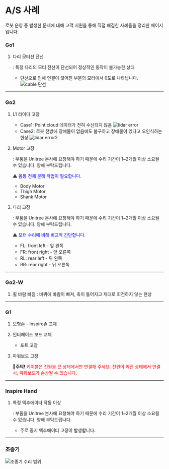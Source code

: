 # A/S 사례
로봇 운영 중 발생한 문제에 대해 고객 지원을 통해 직접 해결한 사례들을 정리한 페이지입니다. 

### Go1
1. 다리 모터선 단선  

    : 특정 다리의 모터 전선이 단선되어 정상적인 동작이 불가능한 상태

    - 단선으로 인해 연결이 끊어진 부분의 모터에서 0도로 나타납니다.
    ![cable 단선](/YMO-support/images/cable.jpg)

---

### Go2
1. L1 라이다 고장
    - Case1: Point cloud 데이터가 전혀 수신되지 않음
        ![lidar error](/YMO-support/images/lidar.png)
    - Case2: 로봇 전방에 장애물이 없음에도 불구하고 장애물이 있다고 오인식하는 현상
        ![lidar error2](/YMO-support/images/lidar2.jpg)

2. Motor 고장  

    : 부품을 Unitree 본사에 요청해야 하기 때문에 수리 기간이 1~2개월 이상 소요될 수 있습니다. 양해 부탁드립니다.  

    ⚠️ <span style="color: blue;">몸통 전체 분해 작업이 필요합니다.</span>  
    
    - Body Motor  
    - Thigh Motor  
    - Shank Motor   

3. 다리 고장
    
    : 부품을 Unitree 본사에 요청해야 하기 때문에 수리 기간이 1~2개월 이상 소요될 수 있습니다. 양해 부탁드립니다.
    
    ⚠️ <span style="color: blue;">모터 수리에 비해 비교적 간단합니다.</span>  
    
    - FL: front left - 앞 왼쪽
    - FR: front right - 앞 오른쪽
    - RL: rear left - 뒤 왼쪽
    - RR: rear right - 뒤 오른쪽

---

### Go2-W
1. 휠 바람 빠짐
    : 바퀴에 바람이 빠져, 축이 틀어지고 제대로 회전하지 않는 현상

---

### G1
1. 모형손 - Inspire손 교체
2. 인터페이스 보드 교체
    - 포트 고장
3. 파워보드 고장  

    🚨**주의!** <span style="color: red;">케이블은 전원을 끈 상태에서만 연결해 주세요. 전원이 켜진 상태에서 연결 시, 파워보드가 손상될 수 있습니다.</span>

---

### Inspire Hand

1. 특정 액추에이터 작동 이상  

    : 부품을 Unitree 본사에 요청해야 하기 때문에 수리 기간이 1~2개월 이상 소요될 수 있습니다. 양해 부탁드립니다.

    - 주로 중지 액추에이터 고장이 발생합니다. 

---

### 조종기

![조종기 수리 범위](/YMO-support/images/controller.png)